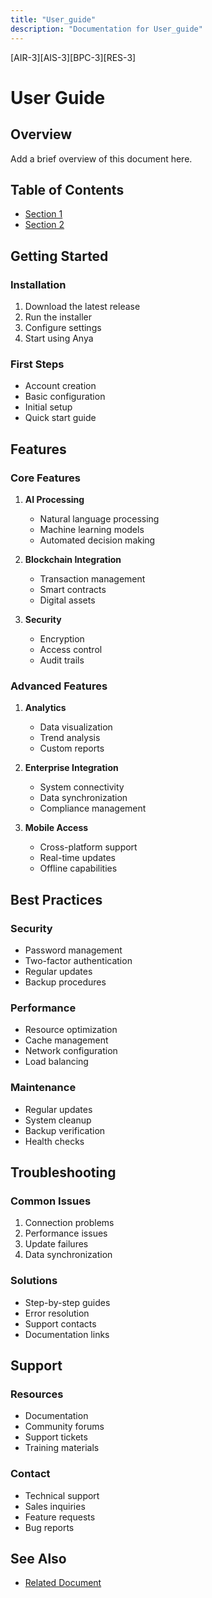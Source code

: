 ```yaml
---
title: "User_guide"
description: "Documentation for User_guide"
---
```


[AIR-3][AIS-3][BPC-3][RES-3]


<!-- markdownlint-disable MD013 line-length -->

# User Guide

## Overview

Add a brief overview of this document here.

## Table of Contents

- [Section 1](#section-1)
- [Section 2](#section-2)


## Getting Started

### Installation
1. Download the latest release
2. Run the installer
3. Configure settings
4. Start using Anya

### First Steps
- Account creation
- Basic configuration
- Initial setup
- Quick start guide

## Features

### Core Features
1. **AI Processing**
   - Natural language processing
   - Machine learning models
   - Automated decision making

2. **Blockchain Integration**
   - Transaction management
   - Smart contracts
   - Digital assets

3. **Security**
   - Encryption
   - Access control
   - Audit trails

### Advanced Features
1. **Analytics**
   - Data visualization
   - Trend analysis
   - Custom reports

2. **Enterprise Integration**
   - System connectivity
   - Data synchronization
   - Compliance management

3. **Mobile Access**
   - Cross-platform support
   - Real-time updates
   - Offline capabilities

## Best Practices

### Security
- Password management
- Two-factor authentication
- Regular updates
- Backup procedures

### Performance
- Resource optimization
- Cache management
- Network configuration
- Load balancing

### Maintenance
- Regular updates
- System cleanup
- Backup verification
- Health checks

## Troubleshooting

### Common Issues
1. Connection problems
2. Performance issues
3. Update failures
4. Data synchronization

### Solutions
- Step-by-step guides
- Error resolution
- Support contacts
- Documentation links

## Support

### Resources
- Documentation
- Community forums
- Support tickets
- Training materials

### Contact
- Technical support
- Sales inquiries
- Feature requests
- Bug reports

## See Also

- [Related Document](#related-document)

